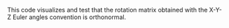 This code visualizes and test that the rotation matrix obtained
with the X-Y-Z Euler angles convention is orthonormal.
